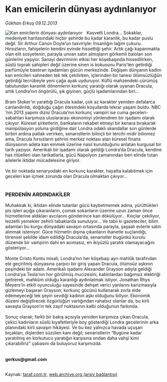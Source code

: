 # Kan emicilerin dünyası aydınlanıyor

*Gökhan Erkuş 09.12.2013*

<div class="yazi"><img align="left" alt="Kan emicilerin dünyası aydınlanıyor" border="0" src="http://www.taraf.com.tr/fotoraflar/makaleler/kan-emicilerin-dunyasi-aydinlaniyor_1759_orijinal.jpg" style="border-right-width:10px; border-color:#FFFFFF"/>Kasvetli Londra... Sokaklar, medeniyet haritasındaki hiçbir şehirde bu kadar karanlık, bu kadar puslu değil. Sir Arthur Canon Doyle’un tasviriyle: İnsanlığın lağım çukuru. Hırsızların, fahişelerin kendini evinde hissettiği şehir. Artık çağı kapanmakta olan elit sosyetenin, parayla unvan satın almışların görkemli baloları son günlerini yaşıyor. Sanayi devriminin etkisi her köşebaşında hissedilirken, süslü toprak sahipleri değil üzerine sinen is kokusunu Paris’ten getirdiği parfümüyle bastıran işadamları gücün merkezinde. Değişen dünyanın kadim kan emicileri sahneden tek tek çekilirken, içlerinden bir tanesi ölümsüzlüğün getirdiği tecrübeyle yeni çağa ayak uyduruyor. Küflü mahzendeki çürümüş tabutundan karanlık dönemlerin korkunç yaratığı olarak uyanan Dracula, artık Londra’nın öngörülü, şık giyinen, güçlü işadamlarından biri...<br/><br/>Bram Stoker’ın yarattığı Dracula kadar, çok az karakter yeniden defalarca canlandırıldı, doğduğu çağın ötesindeki koşullarda tekrar yaşam buldu. NBC ’nin 2013 yapımı dizisi Dracula’nın korkunç vampiri ise cuma geceleri- sabahları karşımıza uluslararası ekonomiyi yönlendiren bir işadamı olarak çıkıyor. Küresel şirketlerin, bankaların rekabet etmeyi bir kenara bırakarak manipülasyon yoluna girdiğine dair Londra odaklı skandallar son günlerde birbiri ardına patlak verirken, senaristlerin bilinçli bir tercihi midir bilinmez ama, Dracula hırsızların şehrini merkez noktası alan küresel finans dünyasının adeta kan emmek üzerine nasıl kurulduğunu anlatan kurgusal bir tarih yazıyor. Amerikalı bir işadamı olarak geldiği Londra’da Dracula, kendine has ritüelleri olan tarikatlarla, gücü Napolyon zamanından beri elinde tutan ailelerle iktidar mücadelesine giriyor.<br/><br/>Ve bir noktada senaryodaki en korkunç karakter, hayatta kalabilmek için geceleri kan içmek zorunda olan Dracula olmaktan çıkıyor...<br/><br/><h3>PERDENİN ARDINDAKİLER</h3>Muhakkak ki, iktidarı elinde tutanlar gücü kaybetmemek adına, yürüttükleri pis işleri açığa çıkaranların, çomak sokanların üzerine uzun zaman önce hizmetlerine aldıkları avcılarını gönderince kan dökülüyor... Kılıçlar çekiliyor, lezzetli yemekler zehirli tabaklarda sunuluyor... Ve tabii ki gazeteciler, bilim adamları bu kurgu dünyadaki savaşın ortasında parayla, şaşaalı evlerle satın alınmak isteniyor. Güce hizmetin dışına çıkanların ihanetle suçlandığı, törensel şekilde idam edildiği Dracula’da, senaristler bugünkü kurulu düzende bir vampirin dahi en acımasız, en ikiyüzlü yaratık olamayacağını gösteriyor...<br/><br/>Monte Cristo Kontu misali; Londra’nın her köşebaşı ayrı mahlûk tarafından ele geçirilmiş dünyasına çarpıcı bir giriş yapan Dracula, ölümsüz aşkının peşindeki bir adam. Amerikalı işadamı Alexander Grayson adıyla geldiği Londra’ya Tesla’nın hor görülmüş mucizesini, kablolardan bağımsız elektriği getirerek, mahkûm olduğu karanlığı aydınlatmak istiyor. Jonathan Rhys Meyers’in etkili oyunculuğu sayesinde dehşet verici yanlarını karizmasıyla gizlemeyi başaran Grayson; korkunç gücünü kullanarak zorla elde edemeyeceği tek şeyin sevdiği kadının aşkı olduğunu biliyor. Ekonomik düzeni değiştirecek özgürlüğün varlığından rahatsız olanlar da, bu kirli savaşta Grayson’ın tek zayıf noktasının kalbi olduğunun farkında.<br/><br/>Sonuç olarak; farklı bir bakış açısıyla yeniden karşımıza çıkan Dracula, çekici kadınların süslü kıyafetleriyle boy gösterdiği Londra gecelerinin arka planındaki kirli savaşın hikâyesi. Ve bu kez yalnızca havada uçuşan bıçakları, dişlerden süzülen kanı değil; senaristlerin “Bugüne kadar yaratılmış en korkutucu yaratığın karşısına ondan daha vahşi kimi çıkarabiliriz” çabasını da buluyoruz karşımızda.<br/><br/><br/><b>gerkus@gmail.com<br/></b><br/>
</div>

Kaynak: [taraf.com.tr](http://www.taraf.com.tr:80/gokhan-erkus/makale-kan-emicilerin-dunyasi-aydinlaniyor.htm), [web.archive.org (arşiv bağlantısı)](http://web.archive.org/web/20131211012337/http://www.taraf.com.tr:80/gokhan-erkus/makale-kan-emicilerin-dunyasi-aydinlaniyor.htm)
